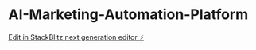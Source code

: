 # AI-Marketing-Automation-Platform

[Edit in StackBlitz next generation editor ⚡️](https://stackblitz.com/~/github.com/blackpirat13/AI-Marketing-Automation-Platform)